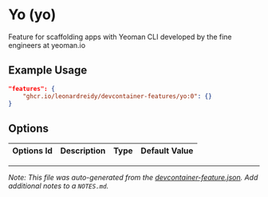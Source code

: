 
# Yo (yo)

Feature for scaffolding apps with Yeoman CLI developed by the fine engineers at yeoman.io

## Example Usage

```json
"features": {
    "ghcr.io/leonardreidy/devcontainer-features/yo:0": {}
}
```

## Options

| Options Id | Description | Type | Default Value |
|-----|-----|-----|-----|




---

_Note: This file was auto-generated from the [devcontainer-feature.json](https://github.com/leonardreidy/devcontainer-features/blob/main/src/yo/devcontainer-feature.json).  Add additional notes to a `NOTES.md`._
